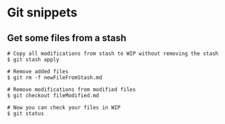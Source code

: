# Git snippets

## Get some files from a stash

```
# Copy all modifications from stash to WIP without removing the stash
$ git stash apply

# Remove added files
$ git rm -f newFileFromStash.md

# Remove modifications from modified files
$ git checkout fileModified.md

# Now you can check your files in WIP
$ git status
```
